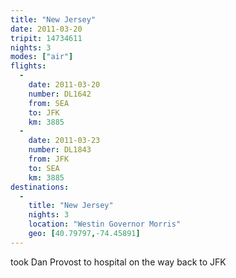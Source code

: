 ```yaml
---
title: "New Jersey"
date: 2011-03-20
tripit: 14734611
nights: 3
modes: ["air"]
flights:
  -
    date: 2011-03-20
    number: DL1642
    from: SEA
    to: JFK
    km: 3885
  -
    date: 2011-03-23
    number: DL1843
    from: JFK
    to: SEA
    km: 3885
destinations:
  -
    title: "New Jersey"
    nights: 3
    location: "Westin Governor Morris"
    geo: [40.79797,-74.45891]
---
```


took Dan Provost to hospital on the way back to JFK
